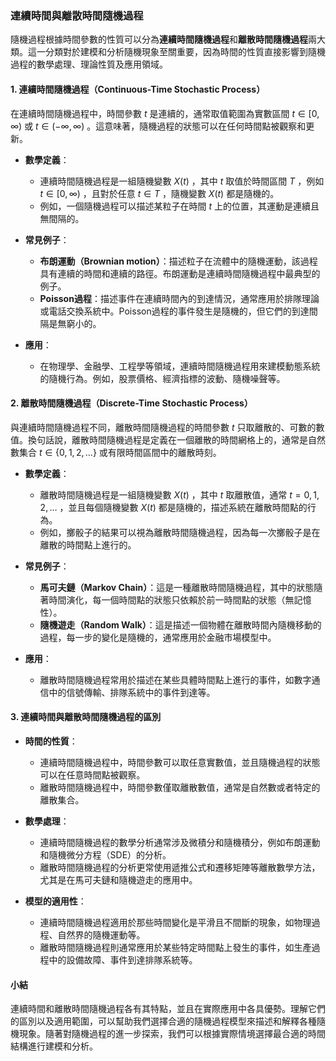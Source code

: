 ### 連續時間與離散時間隨機過程

隨機過程根據時間參數的性質可以分為**連續時間隨機過程**和**離散時間隨機過程**兩大類。這一分類對於建模和分析隨機現象至關重要，因為時間的性質直接影響到隨機過程的數學處理、理論性質及應用領域。

#### 1. 連續時間隨機過程（Continuous-Time Stochastic Process）

在連續時間隨機過程中，時間參數  $`t`$  是連續的，通常取值範圍為實數區間  $`t \in [0, \infty)`$  或  $`t \in (-\infty, \infty)`$ 。這意味著，隨機過程的狀態可以在任何時間點被觀察和更新。

- **數學定義**：
  - 連續時間隨機過程是一組隨機變數  $`X(t)`$ ，其中  $`t`$  取值於時間區間  $`T`$ ，例如  $`t \in [0, \infty)`$ ，且對於任意  $`t \in T`$ ，隨機變數  $`X(t)`$  都是隨機的。
  - 例如，一個隨機過程可以描述某粒子在時間  $`t`$  上的位置，其運動是連續且無間隔的。

- **常見例子**：
  - **布朗運動（Brownian motion）**：描述粒子在流體中的隨機運動，該過程具有連續的時間和連續的路徑。布朗運動是連續時間隨機過程中最典型的例子。
  - **Poisson過程**：描述事件在連續時間內的到達情況，通常應用於排隊理論或電話交換系統中。Poisson過程的事件發生是隨機的，但它們的到達間隔是無窮小的。

- **應用**：
  - 在物理學、金融學、工程學等領域，連續時間隨機過程用來建模動態系統的隨機行為。例如，股票價格、經濟指標的波動、隨機噪聲等。

#### 2. 離散時間隨機過程（Discrete-Time Stochastic Process）

與連續時間隨機過程不同，離散時間隨機過程的時間參數  $`t`$  只取離散的、可數的數值。換句話說，離散時間隨機過程是定義在一個離散的時間網格上的，通常是自然數集合  $`t \in \{0, 1, 2, \dots\}`$  或有限時間區間中的離散時刻。

- **數學定義**：
  - 離散時間隨機過程是一組隨機變數  $`X(t)`$ ，其中  $`t`$  取離散值，通常  $`t = 0, 1, 2, \dots`$ ，並且每個隨機變數  $`X(t)`$  都是隨機的，描述系統在離散時間點的行為。
  - 例如，擲骰子的結果可以視為離散時間隨機過程，因為每一次擲骰子是在離散的時間點上進行的。

- **常見例子**：
  - **馬可夫鏈（Markov Chain）**：這是一種離散時間隨機過程，其中的狀態隨著時間演化，每一個時間點的狀態只依賴於前一時間點的狀態（無記憶性）。
  - **隨機遊走（Random Walk）**：這是描述一個物體在離散時間內隨機移動的過程，每一步的變化是隨機的，通常應用於金融市場模型中。

- **應用**：
  - 離散時間隨機過程常用於描述在某些具體時間點上進行的事件，如數字通信中的信號傳輸、排隊系統中的事件到達等。

#### 3. 連續時間與離散時間隨機過程的區別

- **時間的性質**：
  - 連續時間隨機過程中，時間參數可以取任意實數值，並且隨機過程的狀態可以在任意時間點被觀察。
  - 離散時間隨機過程中，時間參數僅取離散數值，通常是自然數或者特定的離散集合。

- **數學處理**：
  - 連續時間隨機過程的數學分析通常涉及微積分和隨機積分，例如布朗運動和隨機微分方程（SDE）的分析。
  - 離散時間隨機過程的分析更常使用遞推公式和遷移矩陣等離散數學方法，尤其是在馬可夫鏈和隨機遊走的應用中。

- **模型的適用性**：
  - 連續時間隨機過程適用於那些時間變化是平滑且不間斷的現象，如物理過程、自然界的隨機運動等。
  - 離散時間隨機過程則通常應用於某些特定時間點上發生的事件，如生產過程中的設備故障、事件到達排隊系統等。

#### 小結

連續時間和離散時間隨機過程各有其特點，並且在實際應用中各具優勢。理解它們的區別以及適用範圍，可以幫助我們選擇合適的隨機過程模型來描述和解釋各種隨機現象。隨著對隨機過程的進一步探索，我們可以根據實際情境選擇最合適的時間結構進行建模和分析。